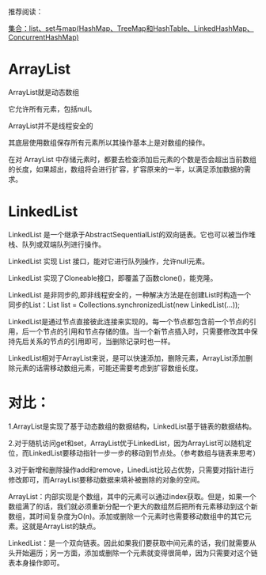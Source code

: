 
推荐阅读：

[集合：list、set与map(HashMap、TreeMap和HashTable、LinkedHashMap、ConcurrentHashMap)](https://blog.csdn.net/sinat_31057219/article/details/87874107)

# ArrayList

ArrayList就是动态数组

它允许所有元素，包括null。

ArrayList并不是线程安全的

其底层使用数组保存所有元素所以其操作基本上是对数组的操作。

在对 ArrayList 中存储元素时，都要去检查添加后元素的个数是否会超出当前数组的长度，如果超出，数组将会进行扩容，扩容原来的一半，以满足添加数据的需求。

# LinkedList

LinkedList 是一个继承于AbstractSequentialList的双向链表。它也可以被当作堆栈、队列或双端队列进行操作。

LinkedList 实现 List 接口，能对它进行队列操作，允许null元素。

LinkedList 实现了Cloneable接口，即覆盖了函数clone()，能克隆。

LinkedList 是非同步的,即非线程安全的，一种解决方法是在创建List时构造一个同步的List：List list = Collections.synchronizedList(new LinkedList(…));

LinkedList是通过节点直接彼此连接来实现的。每一个节点都包含前一个节点的引用，后一个节点的引用和节点存储的值。当一个新节点插入时，只需要修改其中保持先后关系的节点的引用即可，当删除记录时也一样。

LinkedList相对于ArrayList来说，是可以快速添加，删除元素，ArrayList添加删除元素的话需移动数组元素，可能还需要考虑到扩容数组长度。

# 对比：

1.ArrayList是实现了基于动态数组的数据结构，LinkedList基于链表的数据结构。 

2.对于随机访问get和set，ArrayList优于LinkedList，因为ArrayList可以随机定位，而LinkedList要移动指针一步一步的移动到节点处。（参考数组与链表来思考）

3.对于新增和删除操作add和remove，LinedList比较占优势，只需要对指针进行修改即可，而ArrayList要移动数据来填补被删除的对象的空间。

ArrayList：内部实现是个数组，其中的元素可以通过index获取。但是，如果一个数组满了的话，我们就必须重新分配一个更大的数组然后把所有元素移动到这个新数组，其时间复杂度为O(n)。添加或删除一个元素时也需要移动数组中的其它元素。这就是ArrayList的缺点。

LinkedList：是一个双向链表。因此如果我们要获取中间元素的话，我们就需要从头开始遍历；另一方面，添加或删除一个元素就变得很简单，因为只需要对这个链表本身操作即可。

